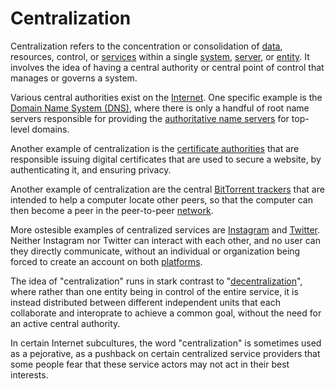 # Centralization

Centralization refers to the concentration or consolidation of [data](/docs/glossary/data), resources, control, or [services](/docs/glossary/service) within a single [system](/docs/glossary/system), [server](/docs/glossary/server), or [entity](/docs/glossary/entity). It involves the idea of having a central authority or central point of control that manages or governs a system.

Various central authorities exist on the [Internet](/docs/glossary/internet). One specific example is the [Domain Name System (DNS)](https://en.wikipedia.org/wiki/Domain_Name_System#target=_blank), where there is only a handful of root name servers responsible for providing the [authoritative name servers](https://en.wikipedia.org/wiki/Name_server#Authoritative_name_server) for top-level domains.

Another example of centralization is the [certificate authorities](https://support.dnsimple.com/articles/what-is-certificate-authority/#target=_blank) that are responsible issuing digital certificates that are used to secure a website, by authenticating it, and ensuring privacy.

Another example of centralization are the central [BitTorrent trackers](https://en.wikipedia.org/wiki/BitTorrent_tracker) that are intended to help a computer locate other peers, so that the computer can then become a peer in the peer-to-peer [network](/docs/glossary/network).

More ostesible examples of centralized services are [Instagram](https://en.wikipedia.org/wiki/Instagram#target=_blank) and [Twitter](https://en.wikipedia.org/wiki/Twitter#target=_blank). Neither Instagram nor Twitter can interact with each other, and no user can they directly communicate, without an individual or organization being forced to create an account on both [platforms](/docs/glossary/platform).

The idea of "centralization" runs in stark contrast to "[decentralization](/docs/glossary/decentralization)", where rather than one entity being in control of the entire service, it is instead distributed between different independent units that each collaborate and interoprate to achieve a common goal, without the need for an active central authority.

In certain Internet subcultures, the word "centralization" is sometimes used as a pejorative, as a pushback on certain centralized service providers that some people fear that these service actors may not act in their best interests.